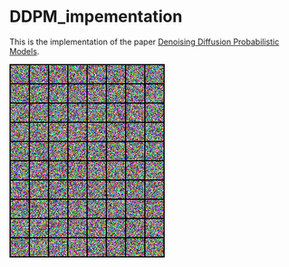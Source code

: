# DDPM_impementation
This is the implementation of the paper [Denoising Diffusion Probabilistic Models](https://arxiv.org/abs/2006.11239).

![Output](./output.gif)

